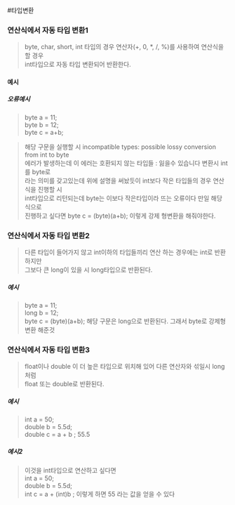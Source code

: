 #타입변환 
### 연산식에서 자동 타입 변환1
> byte, char, short, int 타입의 경우 연산자(+, 0, \*, \/, \%)를 사용하여 연산식을 할 경우  
> int타입으로 자동 타입 변환되어 반환한다.

#### 예시
##### 오류예시
>byte a = 11;  
>byte b = 12;  
>byte c = a+b;  

> 해당 구문을 실행할 시 incompatible types: possible lossy conversion from int to byte  
> 에러가 발생하는데 이 에러는 호환되지 않는 타입들 : 잃을수 있습니다 변환시 int를 byte로  
> 라는 의미를 갖고있는데 위에 설명을 써놨듯이 int보다 작은 타입들의 경우 연산식을 진행할 시  
> int타입으로 리턴되는데 byte는 이보다 작은타입이라 뜨는 오류이다 만일 해당 식으로  
> 진행하고 싶다면 byte c = (byte)(a+b);  이렇게 강제 형변환을 해줘야한다.

### 연산식에서 자동 타입 변환2
> 다른 타입이 들어가지 않고 int이하의 타입들끼리 연산 하는 경우에는 int로 반환 하지만  
> 그보다 큰 long이 있을 시 long타입으로 반환된다.

##### 예시
>byte a = 11;  
>long b = 12;  
>byte c = (byte)(a+b);  해당 구문은 long으로 반환된다. 그래서 byte로 강제형변환 해준것

### 연산식에서 자동 타입 변환3
> float이나 double 이 더 높은 타입으로 위치해 있어 다른 연산자와 섞일시 long처럼  
> float 또는  double로 반환된다.

##### 예시
>int a = 50;  
>double b = 5.5d;  
>double c = a + b ; 55.5

##### 예시2
>이것을 int타입으로 연산하고 싶다면  
>int a = 50;  
>double b = 5.5d;  
>int c = a + (int)b ; 이렇게 하면 55 라는 값을 얻을 수 있다